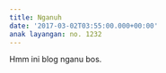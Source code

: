 ```yaml
---
title: Nganuh
date: '2017-03-02T03:55:00.000+00:00'
anak layangan: no. 1232
---
```


Hmm ini blog nganu bos.